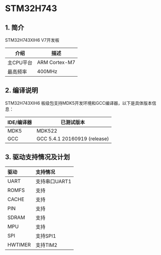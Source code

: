 #  STM32H743

## 1. 简介

STM32H743XIH6 V7开发板

| 介绍 | 描述 |
| ---- | ---- |
| 主CPU平台 | ARM Cortex-M7 |
| 最高频率 | 400MHz |

## 2. 编译说明

STM32H743XIH6 板级包支持MDK5开发环境和GCC编译器，以下是具体版本信息：

| IDE/编译器 | 已测试版本 |
| ---------- | --------- |
| MDK5 | MDK522 |
| GCC | GCC 5.4.1 20160919 (release) |

## 3. 驱动支持情况及计划

| 驱动 | 支持情况  |
| :------ | :----  |
| UART | 支持串口UART1 |
| ROMFS | 支持 |
| CACHE | 支持 |
| PIN | 支持 |
| SDRAM | 支持 |
| MPU | 支持 |
| SPI | 支持SPI1 |
| HWTIMER | 支持TIM2 |
